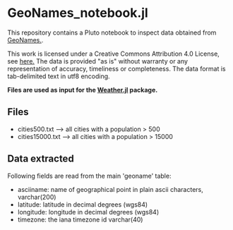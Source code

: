 # GeoNames_notebook.jl

This repository contains a Pluto notebook to inspect data obtained from 
[GeoNames.](https://download.geonames.org/export/dump/). 

This work is licensed under a Creative Commons Attribution 4.0 License,
see [here.](https://creativecommons.org/licenses/by/4.0/) The data is provided
"as is" without warranty or any representation of accuracy, timeliness or
completeness. The data format is tab-delimited text in utf8 encoding.

**Files are used as input for the [Weather.jl](https://github.com/vnegi10/Weather.jl)
package.**

## Files

- cities500.txt --> all cities with a population > 500
- cities15000.txt --> all cities with a population > 15000

## Data extracted

Following fields are read from the main 'geoname' table:

- asciiname: name of geographical point in plain ascii characters, varchar(200)
- latitude: latitude in decimal degrees (wgs84)
- longitude: longitude in decimal degrees (wgs84)
- timezone: the iana timezone id varchar(40)